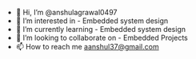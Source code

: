 - 👋 Hi, I’m @anshulagrawal0497
- 👀 I’m interested in - Embedded system design
- 🌱 I’m currently learning - Embedded system design
- 💞️ I’m looking to collaborate on - Embedded Projects
- 📫 How to reach me aanshul37@gmail.com

<!---
anshulagrawal0497/anshulagrawal0497 is a ✨ special ✨ repository because its `README.md` (this file) appears on your GitHub profile.
You can click the Preview link to take a look at your changes.
--->
